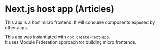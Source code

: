 # Next.js host app (Articles)

This app is a host micro frontend. It will consume components exposed by other
apps.


This app was instantiated with `npx create-next-app`.\
It uses Module Federation approach for building micro frontends.